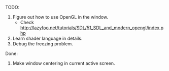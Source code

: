 TODO:
1. Figure out how to use OpenGL in the window.
   - Check http://lazyfoo.net/tutorials/SDL/51_SDL_and_modern_opengl/index.php
1. Learn shader language in details.
1. Debug the freezing problem.

Done:
1. Make window centering in current active screen.

